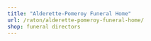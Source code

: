 ```yaml
---
title: "Alderette-Pomeroy Funeral Home"
url: /raton/alderette-pomeroy-funeral-home/
shop: funeral directors
---
```

